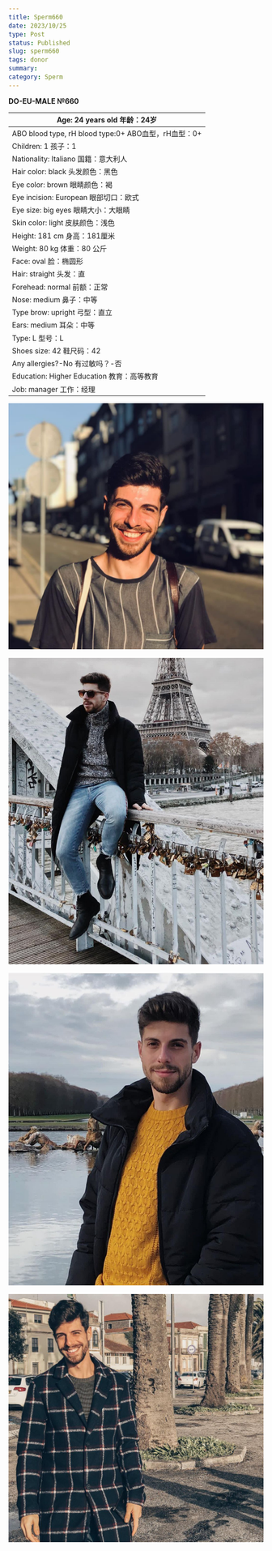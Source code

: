 ```yaml
---
title: Sperm660
date: 2023/10/25
type: Post
status: Published
slug: sperm660
tags: donor
summary: 
category: Sperm
---
```


**DO-EU-MALE №660**

| Age: 24 years old  年龄：24岁                         |
| ----------------------------------------------------- |
| ABO blood type, rH blood type:0+  ABO血型，rH血型：0+ |
| Children: 1  孩子：1                                  |
| Nationality: Italiano  国籍：意大利人                 |
| Hair color: black  头发颜色：黑色                     |
| Eye color: brown  眼睛颜色：褐                        |
| Eye incision: European  眼部切口：欧式                |
| Eye size: big eyes  眼睛大小：大眼睛                  |
| Skin color: light  皮肤颜色：浅色                     |
| Height: 181 cm  身高：181厘米                         |
| Weight: 80 kg  体重：80 公斤                          |
| Face: oval  脸：椭圆形                                |
| Hair: straight  头发：直                              |
| Forehead: normal  前额：正常                          |
| Nose: medium  鼻子：中等                              |
| Type brow: upright  弓型：直立                        |
| Ears: medium  耳朵：中等                              |
| Type: L  型号：L                                      |
| Shoes size: 42  鞋尺码：42                            |
| Any allergies?-No  有过敏吗？-否                      |
| Education: Higher Education  教育：高等教育           |
| Job: manager  工作：经理                              |



![](media/6eca660a_02_140307.png)

![](media/6eca660a_03_140307.png)

![](media/be1c3429_02_140307.png)

![](media/6eca660a_05_140307.png)
